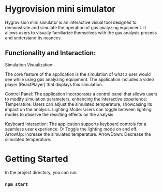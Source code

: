 # Hygrovision mini simulator

Hygrovision mini simulator is an interactive visual tool designed to demonstrate and simulate the operation of gas analyzing equipment. It allows users to visually familiarize themselves with the gas analysis process and understand its nuances.

## Functionality and Interaction:
Simulation Visualization:

The core feature of the application is the simulation of what a user would see while using gas analyzing equipment.
The application includes a video player (ReactPlayer) that displays this simulation.

Control Panel:
The application incorporates a control panel that allows users to modify simulation parameters, enhancing the interactive experience:
Temperature: Users can adjust the simulated temperature, showcasing its impact on the analysis.
Lighting Mode: Users can toggle between lighting modes to observe the resulting effects on the analysis.

Keyboard Interaction:
The application supports keyboard controls for a seamless user experience:
O: Toggle the lighting mode on and off.
ArrowUp: Increase the simulated temperature.
ArrowDown: Decrease the simulated temperature.

# Getting Started

In the project directory, you can run:

### `npm start`
